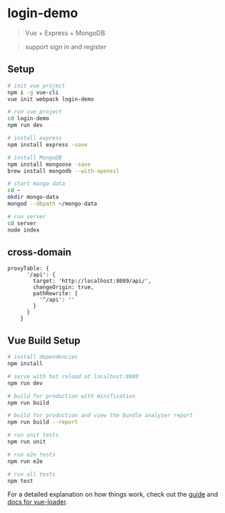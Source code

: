 # login-demo

> Vue + Express + MongoDB

> support sign in and register

## Setup
```bash
# init vue project
npm i -g vue-cli
vue init webpack login-demo

# run vue project
cd login-demo
npm run dev

# install express
npm install express -save

# install MongoDB
npm install mongoose -save
brew install mongodb --with-openssl

# start mongo data
cd ~
mkdir mongo-data
mongod --dbpath ~/mongo-data

# run server
cd server
node index

```

## cross-domain

```
proxyTable: {
      '/api': {
        target: 'http://localhost:8089/api/',
        changeOrigin: true,
        pathRewrite: {
          '^/api': ''
        }
      }
    }
```

## Vue Build Setup

``` bash
# install dependencies
npm install

# serve with hot reload at localhost:8080
npm run dev

# build for production with minification
npm run build

# build for production and view the bundle analyzer report
npm run build --report

# run unit tests
npm run unit

# run e2e tests
npm run e2e

# run all tests
npm test
```

For a detailed explanation on how things work, check out the [guide](http://vuejs-templates.github.io/webpack/) and [docs for vue-loader](http://vuejs.github.io/vue-loader).
